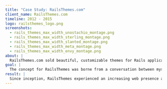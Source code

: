 ```yaml
---
title: "Case Study: RailsThemes.com"
client_name: RailsThemes.com
timeline: 2012 - 2015
logo: railsthemes_logo.png
screenshots:
  - rails_themes_max_width_unostachio_montage.png
  - rails_themes_max_width_sterling_montage.png
  - rails_themes_max_width_slanted_montage.png
  - rails_themes_max_width_meta_montage.png
  - rails_themes_max_width_envy_montage.png
about: |
  RailsThemes.com sold beautiful, customizable themes for Rails applications.
goal: |
  The concept for RailsThemes was borne from a conversation between myself and my cofounder, Anthony Panazzo. One day, Anthony told me: "I just turned a generic theme into a Rails site. That sucked. I wish there were themes for Rails." And I said: "That's brilliant. We're doing it!" The goal was to provide developers beautiful designs sliced into valid HTML/CSS, customized for Rails with a 1-step command-line installer.
result: |
  Since inception, RailsThemes experienced an increasing web presence and growing customer base. There was an assortment of high quality offerings available, and the themes received rave reviews from clientele.  However, we chose to shut down the business after several years, to focus on other pursuits.
---
```

